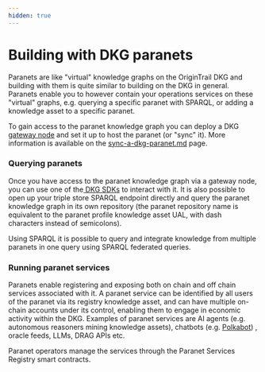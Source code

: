 ```yaml
---
hidden: true
---
```


# Building with DKG paranets

Paranets are like "virtual" knowledge graphs on the OriginTrail DKG and building with them is quite similar to building on the DKG in general. Paranets enable you to however contain your operations services on these "virtual" graphs, e.g. querying a specific paranet with SPARQL, or adding a knowledge asset to a specific paranet.

To gain access to the paranet knowledge graph you can deploy a DKG [gateway node](../node-setup-instructions/running-a-gateway-node.md) and set it up to host the paranet (or "sync" it). More information is available on the [sync-a-dkg-paranet.md](../node-setup-instructions/sync-a-dkg-paranet.md "mention") page.

### Querying paranets

Once you have access to the paranet knowledge graph via a gateway node, you can use one of the[ DKG SDKs](../dkg-sdk/) to interact with it. It is also possible to open up your triple store SPARQL endpoint directly and query the paranet knowledge graph in its own repository (the paranet repository name is equivalent to the paranet profile knowledge asset UAL, with dash characters instead of semicolons).&#x20;

Using SPARQL it is possible to query and integrate knowledge from multiple paranets in one query using SPARQL federated queries. &#x20;

### Running paranet services

Paranets enable registering and exposing both on chain and off chain services associated with it. A paranet service can be identified by all users of the paranet via its registry knowledge asset, and can have multiple on-chain accounts under its control, enabling them to engage in economic activity within the DKG. Examples of paranet services are AI agents (e.g. autonomous reasoners mining knowledge assets), chatbots (e.g. [Polkabot](https://polkabot.ai/)) , oracle feeds, LLMs, DRAG APIs etc.

Paranet operators manage the services through the Paranet Services Registry smart contracts.&#x20;
